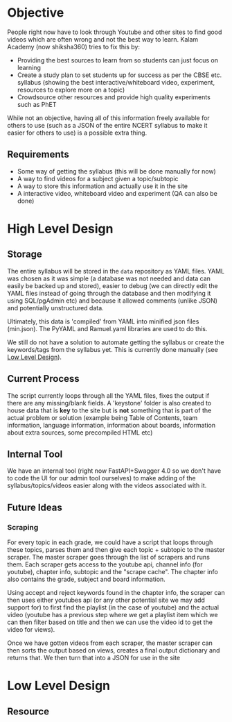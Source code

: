 # Objective

People right now have to look through Youtube and other sites to find good videos which are often wrong and not the best way to learn. Kalam Academy (now shiksha360) tries to fix this by:

- Providing the best sources to learn from so students can just focus on learning
- Create a study plan to set students up for success as per the CBSE etc. syllabus (showing the best interactive/whiteboard video, experiment, resources to explore more on a topic)
- Crowdsource other resources and provide high quality experiments such as PhET

While not an objective, having all of this information freely available for others to use (such as a JSON of the entire NCERT syllabus to make it easier for others to use) is a possible extra thing.

## Requirements

- Some way of getting the syllabus (this will be done manually for now)
- A way to find videos for a subject given a topic/subtopic
- A way to store this information and actually use it in the site
- A interactive video, whiteboard video and experiment (QA can also be done)

# High Level Design

## Storage

The entire syllabus will be stored in the ``data`` repository as YAML files. YAML was chosen as it was simple (a database was not needed and data can easily be backed up and stored), easier to debug (we can directly edit the YAML files instead of going through the database and then modifying it using SQL/pgAdmin etc) and because it allowed comments (unlike JSON) and potentially unstructured data.

Ultimately, this data is 'compiled' from YAML into minified json files (min.json). The PyYAML and Ramuel.yaml libraries are used to do this.

We still do not have a solution to automate getting the syllabus or create the keywords/tags from the syllabus yet. This is currently done manually (see [Low Level Design](#low-level-design)).

## Current Process
The script currently loops through all the YAML files, fixes the output if there are any missing/blank fields. A 'keystone' folder is also created to house data that is **key** to the site but is **not** something that is part of the actual problem or solution (example being Table of Contents, team information, language information, information about boards, information about extra sources, some precompiled HTML etc)

## Internal Tool
We have an internal tool (right now FastAPI+Swagger 4.0 so we don't have to code the UI for our admin tool ourselves) to make adding of the syllabus/topics/videos easier along with the videos associated with it.

## Future Ideas

### Scraping 
For every topic in each grade, we could have a script that loops through these topics, parses them and then give each topic + subtopic to the master scraper. The master scraper goes through the list of scrapers and runs them. Each scraper gets access to the youtube api, channel info (for youtube), chapter info, subtopic and the "scrape cache". The chapter info also contains the grade, subject and board information. 

Using accept and reject keywords found in the chapter info, the scraper can then uses either youtubes api (or any other potential site we may add support for) to first find the playlist (in the case of youtube) and the actual video (youtube has a previous step where we get a playlist item which we can then filter based on title and then we can use the video id to get the video for views).

Once we have gotten videos from each scraper, the master scraper can then sorts the output based on views, creates a final output dictionary and returns that. We then turn that into a JSON for use in the site


# Low Level Design

## Resource